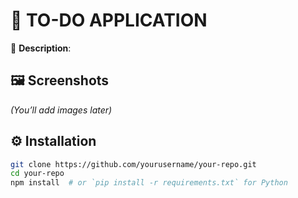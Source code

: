 # 📌 TO-DO APPLICATION 

🔹 **Description**:   

## 🖼️ Screenshots  
*(You’ll add images later)*  

## ⚙️ Installation  
```bash
git clone https://github.com/yourusername/your-repo.git
cd your-repo
npm install  # or `pip install -r requirements.txt` for Python

